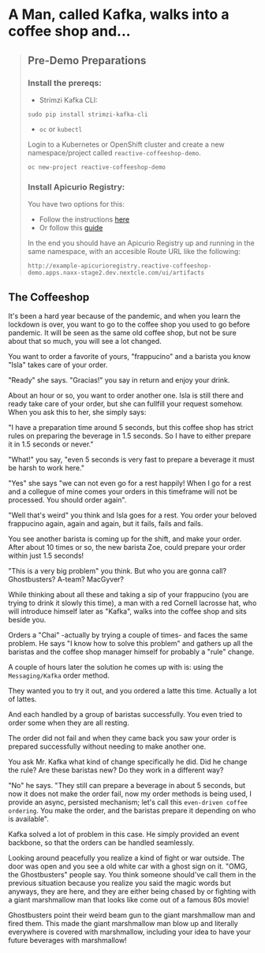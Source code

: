 # A Man, called Kafka, walks into a coffee shop and...

> ## Pre-Demo Preparations
>
> ### Install the prereqs:
>
> * Strimzi Kafka CLI:
>
> `sudo pip install strimzi-kafka-cli`
>
> * `oc` or `kubectl`
>
> Login to a Kubernetes or OpenShift cluster and create a new namespace/project called `reactive-coffeeshop-demo`.
>
> `oc new-project reactive-coffeeshop-demo`
>
> ### Install Apicurio Registry:
>
> You have two options for this:
>
> * Follow the instructions [here](https://access.redhat.com/documentation/en-us/red_hat_integration/2020-q4/html/getting_started_with_service_registry/installing-registry-ocp)
> * Or follow this [guide](https://www.apicur.io/registry/docs/apicurio-registry/2.0.0.Final/getting-started/assembly-installing-registry-openshift.html)
>
> In the end you should have an Apicurio Registry up and running in the same namespace, with an accesible Route URL like the following:
>
> `http://example-apicurioregistry.reactive-coffeeshop-demo.apps.naxx-stage2.dev.nextcle.com/ui/artifacts`
>
## The Coffeeshop

It's been a hard year because of the pandemic, and when you learn the lockdown is over, you want to go to the coffee shop you used to go before pandemic.
It will be seen as the same old coffee shop, but not be sure about that so much, you will see a lot changed.

You want to order a favorite of yours, "frappucino" and a barista you know "Isla" takes care of your order.

"Ready" she says. "Gracias!" you say in return and enjoy your drink.

About an hour or so, you want to order another one. Isla is still there and ready take care of your order, but she can fullfill your request somehow.
When you ask this to her, she simply says:

"I have a preparation time around 5 seconds, but this coffee shop has strict rules on preparing the beverage in 1.5 seconds.
So I have to either prepare it in 1.5 seconds or never."

"What!" you say, "even 5 seconds is very fast to prepare a beverage it must be harsh to work here."

"Yes" she says "we can not even go for a rest happily! When I go for a rest and a collegue of mine comes your orders in this timeframe will not be processed. You should order again".

"Well that's weird" you think and Isla goes for a rest. You order your beloved frappucino again, again and again, but it fails, fails and fails.

You see another barista is coming up for the shift, and make your order. After about 10 times or so, the new barista Zoe, could prepare your order within just 1.5 seconds!

"This is a very big problem" you think. But who you are gonna call? Ghostbusters? A-team? MacGyver?

While thinking about all these and taking a sip of your frappucino (you are trying to drink it slowly this time), 
a man with a red Cornell lacrosse hat, who will introduce himself later as "Kafka", walks into the coffee shop and sits beside you.

Orders a "Chai" -actually by trying a couple of times- and faces the same problem. He says "I know how to solve this problem" and 
gathers up all the baristas and the coffee shop manager himself for probably a "rule" change.

A couple of hours later the solution he comes up with is: using the `Messaging/Kafka` order method.

They wanted you to try it out, and you ordered a latte this time. Actually a lot of lattes.

And each handled by a group of baristas successfully. You even tried to order some when they are all resting.

The order did not fail and when they came back you saw your order is prepared successfully without needing to make another one.

You ask Mr. Kafka what kind of change specifically he did. Did he change the rule? Are these baristas new? Do they work in a different way?

"No" he says. "They still can prepare a beverage in about 5 seconds, but now it does not make the order fail, now my order methods is being used, 
I provide an async, persisted mechanism; let's call this `even-driven coffee ordering`. You make the order, and the baristas prepare it depending on 
who is available".

Kafka solved a lot of problem in this case. He simply provided an event backbone, so that the orders can be handled seamlessly.

Looking around peacefully you realize a kind of fight or war outside. The door was open and you see a old white car with a ghost sign on it. 
"OMG, the Ghostbusters" people say. You think someone should've call them in the previous situation because you realize you said the magic words
but anyways, they are here, and they are either being chased by or fighting with a giant marshmallow man that looks like come out of a famous 80s movie!

Ghostbusters point their weird beam gun to the giant marshmallow man and fired them. This made the giant marshmallow man blow up and literally everywhere is 
covered with marshmallow, including your idea to have your future beverages with marshmallow!




